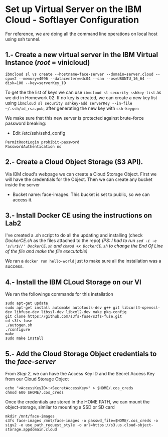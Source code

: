 # Set up Virtual Server on the IBM Cloud - Softlayer Configuration
For reference, we are doing all the command line operations on local host using ssh tunnel.

## 1.- Create a new virtual server in the IBM Virtual Instance ($root$ = vinicloud)
```
ibmcloud sl vs create --hostname=face-server --domain=server.cloud --cpu=2 --memory=4096 --datacenter=wdc04 --san --os=UBUNTU_16_64 --disk=100 --key=serverKey_ID
```
To get the the list of keys we can use `ibmcloud sl security sshkey-list` as we did in Homework 02. If no key is created, we can create a new key list using `ibmcloud sl security sshkey-add serverKey --in-file ~/.ssh/id_rsa.pub`, after generating the new key with `ssh-keygen`

We make sure that this new server is protected against brute-force password breaking: 
* Edit /etc/ssh/sshd_config
```
PermitRootLogin prohibit-password
PasswordAuthentication no
```

## 2.- Create a Cloud Object Storage (S3 API). 
Via IBM cloud's webpage we can create a Cloud Storage Object. First we will have the credentials for the Object. Then we can create any bucket inside the server
* Bucket name: face-images. This bucket is set to public, so we can access it.

## 3.- Install Docker CE using the instructions on Lab2
I've created a .sh script to do all the updating and installing (check $DockerCE.sh$ as the files attached to the repo)
_(PS: I had to run `sed -i -e 's/\r$//' DockerCE.sh` and `chmod +x DockerCE.sh` to change the End Of Line of the file and make the file executable)_ 

We ran a `docker run hello-world` just to make sure all the installation was a success.

## 4.- Install the IBM CLoud Storage on our VI
We ran the followings commands for this installation

```
sudo apt-get update
sudo apt-get install automake autotools-dev g++ git libcurl4-openssl-dev libfuse-dev libssl-dev libxml2-dev make pkg-config
git clone https://github.com/s3fs-fuse/s3fs-fuse.git
cd s3fs-fuse
./autogen.sh
./configure
make
sudo make install
```

## 5.- Add the Cloud Storage Object credentials to the _face-server_
From _Step 2_, we can have the Access Key ID and the Secret Access Key from our Cloud Storage Object
```
echo "<AccessKeyID>:<SecretAccessKey>" > $HOME/.cos_creds
chmod 600 $HOME/.cos_creds
```

Once the credentials are stored in the HOME PATH, we can mount the object-storage, similar to mounting a SSD or SD card
```
mkdir /mnt/face-images
s3fs face-images /mnt/face-images -o passwd_file=$HOME/.cos_creds -o sigv2 -o use_path_request_style -o url=https://s3.us.cloud-object-storage.appdomain.cloud
```








